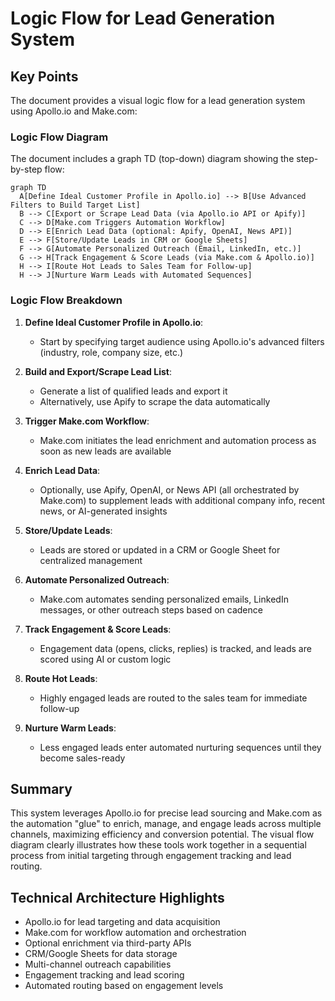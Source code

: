 # Logic Flow for Lead Generation System

## Key Points

The document provides a visual logic flow for a lead generation system using Apollo.io and Make.com:

### Logic Flow Diagram

The document includes a graph TD (top-down) diagram showing the step-by-step flow:

```
graph TD
  A[Define Ideal Customer Profile in Apollo.io] --> B[Use Advanced Filters to Build Target List]
  B --> C[Export or Scrape Lead Data (via Apollo.io API or Apify)]
  C --> D[Make.com Triggers Automation Workflow]
  D --> E[Enrich Lead Data (optional: Apify, OpenAI, News API)]
  E --> F[Store/Update Leads in CRM or Google Sheets]
  F --> G[Automate Personalized Outreach (Email, LinkedIn, etc.)]
  G --> H[Track Engagement & Score Leads (via Make.com & Apollo.io)]
  H --> I[Route Hot Leads to Sales Team for Follow-up]
  H --> J[Nurture Warm Leads with Automated Sequences]
```

### Logic Flow Breakdown

1. **Define Ideal Customer Profile in Apollo.io**: 
   - Start by specifying target audience using Apollo.io's advanced filters (industry, role, company size, etc.)

2. **Build and Export/Scrape Lead List**: 
   - Generate a list of qualified leads and export it
   - Alternatively, use Apify to scrape the data automatically

3. **Trigger Make.com Workflow**: 
   - Make.com initiates the lead enrichment and automation process as soon as new leads are available

4. **Enrich Lead Data**: 
   - Optionally, use Apify, OpenAI, or News API (all orchestrated by Make.com) to supplement leads with additional company info, recent news, or AI-generated insights

5. **Store/Update Leads**: 
   - Leads are stored or updated in a CRM or Google Sheet for centralized management

6. **Automate Personalized Outreach**: 
   - Make.com automates sending personalized emails, LinkedIn messages, or other outreach steps based on cadence

7. **Track Engagement & Score Leads**: 
   - Engagement data (opens, clicks, replies) is tracked, and leads are scored using AI or custom logic

8. **Route Hot Leads**: 
   - Highly engaged leads are routed to the sales team for immediate follow-up

9. **Nurture Warm Leads**: 
   - Less engaged leads enter automated nurturing sequences until they become sales-ready

## Summary

This system leverages Apollo.io for precise lead sourcing and Make.com as the automation "glue" to enrich, manage, and engage leads across multiple channels, maximizing efficiency and conversion potential. The visual flow diagram clearly illustrates how these tools work together in a sequential process from initial targeting through engagement tracking and lead routing.

## Technical Architecture Highlights

- Apollo.io for lead targeting and data acquisition
- Make.com for workflow automation and orchestration
- Optional enrichment via third-party APIs
- CRM/Google Sheets for data storage
- Multi-channel outreach capabilities
- Engagement tracking and lead scoring
- Automated routing based on engagement levels
